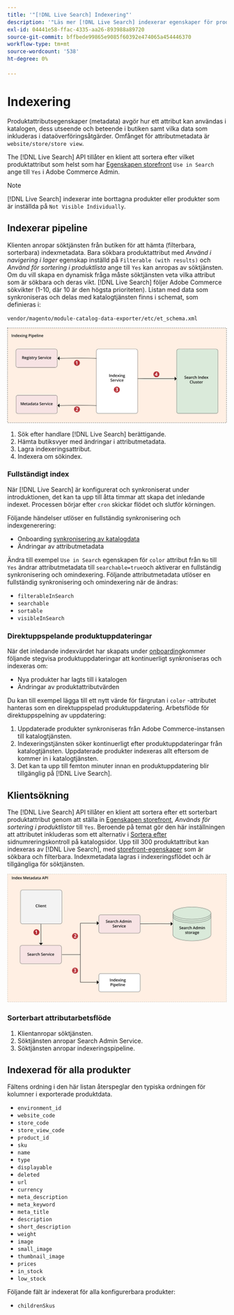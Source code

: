 ```yaml
---
title: '"[!DNL Live Search] Indexering"'
description: '"Läs mer [!DNL Live Search] indexerar egenskaper för produktattribut."'
exl-id: 04441e58-ffac-4335-aa26-893988a89720
source-git-commit: bffbede99865e9085f60392e474065a454446370
workflow-type: tm+mt
source-wordcount: '538'
ht-degree: 0%

---
```


# Indexering

Produktattributsegenskaper (metadata) avgör hur ett attribut kan användas i katalogen, dess utseende och beteende i butiken samt vilka data som inkluderas i dataöverföringsåtgärder. Omfånget för attributmetadata är `website/store/store view`.

The [!DNL Live Search] API tillåter en klient att sortera efter vilket produktattribut som helst som har [Egenskapen storefront](https://docs.magento.com/user-guide/stores/attributes-product.html) `Use in Search` ange till `Yes` i Adobe Commerce Admin.

>[!NOTE]
>
>[!DNL Live Search] indexerar inte borttagna produkter eller produkter som är inställda på `Not Visible Individually`.

## Indexerar pipeline

Klienten anropar söktjänsten från butiken för att hämta (filterbara, sorterbara) indexmetadata. Bara sökbara produktattribut med *Använd i navigering i lager* egenskap inställd på `Filterable (with results)` och *Använd för sortering i produktlista* ange till `Yes` kan anropas av söktjänsten.
Om du vill skapa en dynamisk fråga måste söktjänsten veta vilka attribut som är sökbara och deras vikt. [!DNL Live Search] följer Adobe Commerce sökvikter (1-10, där 10 är den högsta prioriteten). Listan med data som synkroniseras och delas med katalogtjänsten finns i schemat, som definieras i:

`vendor/magento/module-catalog-data-exporter/etc/et_schema.xml`

![[!DNL Live Search] indexera klientsökdiagram](assets/indexing-pipeline.svg)

1. Sök efter handlare [!DNL Live Search] berättigande.
1. Hämta butiksvyer med ändringar i attributmetadata.
1. Lagra indexeringsattribut.
1. Indexera om sökindex.

### Fullständigt index

När [!DNL Live Search] är konfigurerat och synkroniserat under introduktionen, det kan ta upp till åtta timmar att skapa det inledande indexet. Processen börjar efter `cron` skickar flödet och slutför körningen.

Följande händelser utlöser en fullständig synkronisering och indexgenerering:

* Onboarding [synkronisering av katalogdata](install.md#synchronize-catalog-data)
* Ändringar av attributmetadata

Ändra till exempel `Use in Search` egenskapen för `color` attribut från `No` till `Yes` ändrar attributmetadata till `searchable=true`och aktiverar en fullständig synkronisering och omindexering. Följande attributmetadata utlöser en fullständig synkronisering och omindexering när de ändras:

* `filterableInSearch`
* `searchable`
* `sortable`
* `visibleInSearch`

### Direktuppspelande produktuppdateringar

När det inledande indexvärdet har skapats under [onboarding](install.md#synchronize-catalog-data)kommer följande stegvisa produktuppdateringar att kontinuerligt synkroniseras och indexeras om:

* Nya produkter har lagts till i katalogen
* Ändringar av produktattributvärden

Du kan till exempel lägga till ett nytt värde för färgrutan i `color` -attributet hanteras som en direktuppspelad produktuppdatering.
Arbetsflöde för direktuppspelning av uppdatering:

1. Uppdaterade produkter synkroniseras från Adobe Commerce-instansen till katalogtjänsten.
1. Indexeringstjänsten söker kontinuerligt efter produktuppdateringar från katalogtjänsten. Uppdaterade produkter indexeras allt eftersom de kommer in i katalogtjänsten.
1. Det kan ta upp till femton minuter innan en produktuppdatering blir tillgänglig på [!DNL Live Search].

## Klientsökning

The [!DNL Live Search] API tillåter en klient att sortera efter ett sorterbart produktattribut genom att ställa in [Egenskapen storefront](https://docs.magento.com/user-guide/catalog/product-attributes.html), *Används för sortering i produktlistor* till `Yes`. Beroende på temat gör den här inställningen att attributet inkluderas som ett alternativ i [Sortera efter](https://docs.magento.com/user-guide/catalog/navigation.html) sidnumreringskontroll på katalogsidor. Upp till 300 produktattribut kan indexeras av [!DNL Live Search], med [storefront-egenskaper](https://docs.magento.com/user-guide/stores/attributes-product.html) som är sökbara och filterbara.
Indexmetadata lagras i indexeringsflödet och är tillgängliga för söktjänsten.

![[!DNL Live Search] API-diagram för indexmetadata](assets/index-metadata-api.svg)

### Sorterbart attributarbetsflöde

1. Klientanropar söktjänsten.
1. Söktjänsten anropar Search Admin Service.
1. Söktjänsten anropar indexeringspipeline.

## Indexerad för alla produkter

Fältens ordning i den här listan återspeglar den typiska ordningen för kolumner i exporterade produktdata.

* `environment_id`
* `website_code`
* `store_code`
* `store_view_code`
* `product_id`
* `sku`
* `name`
* `type`
* `displayable`
* `deleted`
* `url`
* `currency`
* `meta_description`
* `meta_keyword`
* `meta_title`
* `description`
* `short_description`
* `weight`
* `image`
* `small_image`
* `thumbnail_image`
* `prices`
* `in_stock`
* `low_stock`

Följande fält är indexerat för alla konfigurerbara produkter:

* `childrenSkus`

